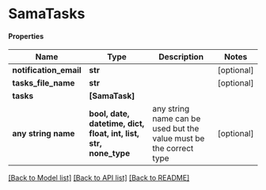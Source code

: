 # SamaTasks

#### Properties
Name | Type | Description | Notes
------------ | ------------- | ------------- | -------------
**notification_email** | **str** |  | [optional] 
**tasks_file_name** | **str** |  | [optional] 
**tasks** | **[SamaTask]** |  | 
**any string name** | **bool, date, datetime, dict, float, int, list, str, none_type** | any string name can be used but the value must be the correct type | [optional]

[[Back to Model list]](../README.md#documentation-for-models) [[Back to API list]](../README.md#documentation-for-api-endpoints) [[Back to README]](../README.md)

